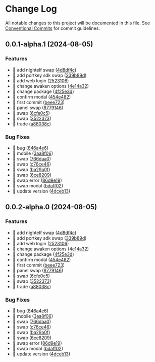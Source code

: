 # Change Log

All notable changes to this project will be documented in this file.
See [Conventional Commits](https://conventionalcommits.org) for commit guidelines.

## 0.0.1-alpha.1 (2024-08-05)

### Features

- 🎸 add nightelf swap ([4d8df4c](https://github.com/Ian-potter/portkey-trader/commit/4d8df4c6a7c3b9c2759cb4082297d47cc2f0b44d))
- 🎸 add portkey sdk swap ([339b89d](https://github.com/Ian-potter/portkey-trader/commit/339b89d58957ecc7e50b83986a986f78d609b47b))
- 🎸 add web login ([2523106](https://github.com/Ian-potter/portkey-trader/commit/252310613bb12880953755b61616c6702d051a71))
- 🎸 change awaken options ([4e14a32](https://github.com/Ian-potter/portkey-trader/commit/4e14a32c58a0aa9c79ed5708e81b332c1d50c1c3))
- 🎸 change package ([4f25e3d](https://github.com/Ian-potter/portkey-trader/commit/4f25e3df5c173f61730338b3b35561f898353414))
- 🎸 confirm modal ([454e482](https://github.com/Ian-potter/portkey-trader/commit/454e482c68b60414e911dca816fe82317f0a665a))
- 🎸 first commit ([beee723](https://github.com/Ian-potter/portkey-trader/commit/beee7233c296336ad32bb3ff5f3d7f01013aa57c))
- 🎸 panel swap ([8779146](https://github.com/Ian-potter/portkey-trader/commit/8779146e5b56e999e749accaf18a59b970c641b6))
- 🎸 swap ([6cfe0c5](https://github.com/Ian-potter/portkey-trader/commit/6cfe0c57cd4574880b5cb5e7876d559fd14653df))
- 🎸 swap ([3522373](https://github.com/Ian-potter/portkey-trader/commit/3522373ed388cc9afc030568506658e07e9c775f))
- 🎸 trade ([a88038c](https://github.com/Ian-potter/portkey-trader/commit/a88038ce357ee6dbb35c97aafe617f183ac4f2a2))

### Bug Fixes

- 🐛 bug ([846a4e6](https://github.com/Ian-potter/portkey-trader/commit/846a4e6e1d2b875f929d94f444ab474aa6e79704))
- 🐛 mobile ([3aa8f06](https://github.com/Ian-potter/portkey-trader/commit/3aa8f06af062211bb34c7ed90c3434be789e9e1f))
- 🐛 swap ([766daa0](https://github.com/Ian-potter/portkey-trader/commit/766daa0620aa760d3515b840a9b1c4d4022ffdea))
- 🐛 swap ([c76ce46](https://github.com/Ian-potter/portkey-trader/commit/c76ce462fcd201ba25d08b4bad72ff11a3f64083))
- 🐛 swap ([ba29a0f](https://github.com/Ian-potter/portkey-trader/commit/ba29a0f9f1d86e7874898baa835dcb13cd05c164))
- 🐛 swap ([6ce8209](https://github.com/Ian-potter/portkey-trader/commit/6ce8209c7f6fb48d1237776ef4881866bda3c01b))
- 🐛 swap error ([86d9e19](https://github.com/Ian-potter/portkey-trader/commit/86d9e198a8f1fae1c5a8350d3669276c701f152f))
- 🐛 swap modal ([bdaff02](https://github.com/Ian-potter/portkey-trader/commit/bdaff02fa10275fae64137da6847b67afc782df6))
- 🐛 update version ([4dceb13](https://github.com/Ian-potter/portkey-trader/commit/4dceb13c2fa357026aace2d23cd07bfcba7e33ce))

## 0.0.2-alpha.0 (2024-08-05)

### Features

- 🎸 add nightelf swap ([4d8df4c](https://github.com/Ian-potter/portkey-trader/commit/4d8df4c6a7c3b9c2759cb4082297d47cc2f0b44d))
- 🎸 add portkey sdk swap ([339b89d](https://github.com/Ian-potter/portkey-trader/commit/339b89d58957ecc7e50b83986a986f78d609b47b))
- 🎸 add web login ([2523106](https://github.com/Ian-potter/portkey-trader/commit/252310613bb12880953755b61616c6702d051a71))
- 🎸 change awaken options ([4e14a32](https://github.com/Ian-potter/portkey-trader/commit/4e14a32c58a0aa9c79ed5708e81b332c1d50c1c3))
- 🎸 change package ([4f25e3d](https://github.com/Ian-potter/portkey-trader/commit/4f25e3df5c173f61730338b3b35561f898353414))
- 🎸 confirm modal ([454e482](https://github.com/Ian-potter/portkey-trader/commit/454e482c68b60414e911dca816fe82317f0a665a))
- 🎸 first commit ([beee723](https://github.com/Ian-potter/portkey-trader/commit/beee7233c296336ad32bb3ff5f3d7f01013aa57c))
- 🎸 panel swap ([8779146](https://github.com/Ian-potter/portkey-trader/commit/8779146e5b56e999e749accaf18a59b970c641b6))
- 🎸 swap ([6cfe0c5](https://github.com/Ian-potter/portkey-trader/commit/6cfe0c57cd4574880b5cb5e7876d559fd14653df))
- 🎸 swap ([3522373](https://github.com/Ian-potter/portkey-trader/commit/3522373ed388cc9afc030568506658e07e9c775f))
- 🎸 trade ([a88038c](https://github.com/Ian-potter/portkey-trader/commit/a88038ce357ee6dbb35c97aafe617f183ac4f2a2))

### Bug Fixes

- 🐛 bug ([846a4e6](https://github.com/Ian-potter/portkey-trader/commit/846a4e6e1d2b875f929d94f444ab474aa6e79704))
- 🐛 mobile ([3aa8f06](https://github.com/Ian-potter/portkey-trader/commit/3aa8f06af062211bb34c7ed90c3434be789e9e1f))
- 🐛 swap ([766daa0](https://github.com/Ian-potter/portkey-trader/commit/766daa0620aa760d3515b840a9b1c4d4022ffdea))
- 🐛 swap ([c76ce46](https://github.com/Ian-potter/portkey-trader/commit/c76ce462fcd201ba25d08b4bad72ff11a3f64083))
- 🐛 swap ([ba29a0f](https://github.com/Ian-potter/portkey-trader/commit/ba29a0f9f1d86e7874898baa835dcb13cd05c164))
- 🐛 swap ([6ce8209](https://github.com/Ian-potter/portkey-trader/commit/6ce8209c7f6fb48d1237776ef4881866bda3c01b))
- 🐛 swap error ([86d9e19](https://github.com/Ian-potter/portkey-trader/commit/86d9e198a8f1fae1c5a8350d3669276c701f152f))
- 🐛 swap modal ([bdaff02](https://github.com/Ian-potter/portkey-trader/commit/bdaff02fa10275fae64137da6847b67afc782df6))
- 🐛 update version ([4dceb13](https://github.com/Ian-potter/portkey-trader/commit/4dceb13c2fa357026aace2d23cd07bfcba7e33ce))
